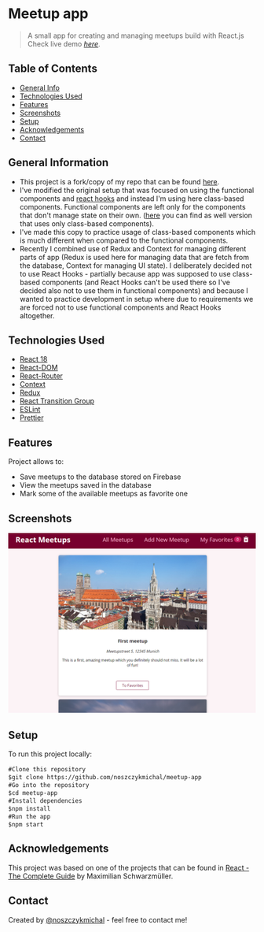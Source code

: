 # Meetup app

> A small app for creating and managing meetups build with React.js  
> Check live demo [_here_](https://meetup-with-class-components.web.app/).

## Table of Contents

- [General Info](#general-information)
- [Technologies Used](#technologies-used)
- [Features](#features)
- [Screenshots](#screenshots)
- [Setup](#setup)
- [Acknowledgements](#acknowledgements)
- [Contact](#contact)

## General Information

- This project is a fork/copy of my repo that can be found [here](https://github.com/noszczykmichal/meetup-app).
- I've modified the original setup that was focused on using the functional components and [react hooks](https://reactjs.org/docs/hooks-intro.html) and instead I'm using here class-based components. Functional components are left only for the components that don't manage state on their own. ([here](https://github.com/noszczykmichal/meetup-app__with-class-based-components/commit/0772b58e29ad4a9d3db856ec8ce9702ee64175e3) you can find as well version that uses only class-based components).
- I've made this copy to practice usage of class-based components which is much different when compared to the functional components.
- Recently I combined use of Redux and Context for managing different parts of app (Redux is used here for managing data that are fetch from the database, Context for managing UI state). I deliberately decided not to use React Hooks - partially because app was supposed to use class-based components (and React Hooks can't be used there so I've decided also not to use them in functional components) and because I wanted to practice development in setup where due to requirements we are forced not to use functional components and React Hooks altogether.

## Technologies Used

- [React 18](https://reactjs.org/blog/2022/03/29/react-v18.html)
- [React-DOM](https://www.npmjs.com/package/react-dom)
- [React-Router](https://github.com/remix-run/react-router)
- [Context](https://reactjs.org/docs/context.html)
- [Redux](https://redux.js.org/introduction/getting-started)
- [React Transition Group](https://reactcommunity.org/react-transition-group/)
- [ESLint](https://www.npmjs.com/package/eslint)
- [Prettier](https://www.npmjs.com/package/prettier)

## Features

Project allows to:

- Save meetups to the database stored on Firebase
- View the meetups saved in the database
- Mark some of the available meetups as favorite one

## Screenshots

![Example screenshot](./img/screenshot.png)

## Setup

To run this project locally:

```
#Clone this repository
$git clone https://github.com/noszczykmichal/meetup-app
#Go into the repository
$cd meetup-app
#Install dependencies
$npm install
#Run the app
$npm start
```

## Acknowledgements

This project was based on one of the projects that can be found in [React - The Complete Guide](https://www.udemy.com/course/react-the-complete-guide-incl-redux/) by Maximilian Schwarzmüller.

## Contact

Created by [@noszczykmichal](https://noszczykmichal.github.io/portfolio/index.html#contact) - feel free to contact me!
